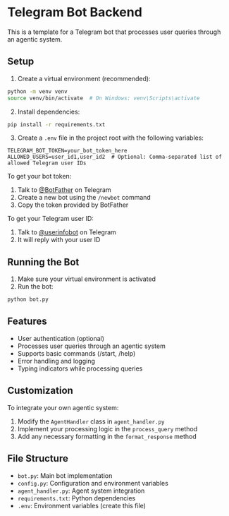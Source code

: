 # Telegram Bot Backend

This is a template for a Telegram bot that processes user queries through an agentic system.

## Setup

1. Create a virtual environment (recommended):
```bash
python -m venv venv
source venv/bin/activate  # On Windows: venv\Scripts\activate
```

2. Install dependencies:
```bash
pip install -r requirements.txt
```

3. Create a `.env` file in the project root with the following variables:
```
TELEGRAM_BOT_TOKEN=your_bot_token_here
ALLOWED_USERS=user_id1,user_id2  # Optional: Comma-separated list of allowed Telegram user IDs
```

To get your bot token:
1. Talk to [@BotFather](https://t.me/botfather) on Telegram
2. Create a new bot using the `/newbot` command
3. Copy the token provided by BotFather

To get your Telegram user ID:
1. Talk to [@userinfobot](https://t.me/userinfobot) on Telegram
2. It will reply with your user ID

## Running the Bot

1. Make sure your virtual environment is activated
2. Run the bot:
```bash
python bot.py
```

## Features

- User authentication (optional)
- Processes user queries through an agentic system
- Supports basic commands (/start, /help)
- Error handling and logging
- Typing indicators while processing queries

## Customization

To integrate your own agentic system:
1. Modify the `AgentHandler` class in `agent_handler.py`
2. Implement your processing logic in the `process_query` method
3. Add any necessary formatting in the `format_response` method

## File Structure

- `bot.py`: Main bot implementation
- `config.py`: Configuration and environment variables
- `agent_handler.py`: Agent system integration
- `requirements.txt`: Python dependencies
- `.env`: Environment variables (create this file) 
